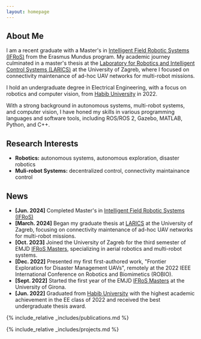```yaml
---
layout: homepage
---
```


## About Me

I am a recent graduate with a Master's in [Intelligent Field Robotic Systems (IFRoS)](https://ifrosmaster.org/) from the Erasmus Mundus program. My academic journey culminated in a master's thesis at the [Laboratory for Robotics and Intelligent Control Systems (LARICS)](https://larics.fer.hr/) at the University of Zagreb, where I focused on connectivity maintenance of ad-hoc UAV networks for multi-robot missions.

I hold an undergraduate degree in Electrical Engineering, with a focus on robotics and computer vision, from [Habib University](https://habib.edu.pk/) in 2022.

With a strong background in autonomous systems, multi-robot systems, and computer vision, I have honed my skills in various programming languages and software tools, including ROS/ROS 2, Gazebo, MATLAB, Python, and C++. 


## Research Interests

- **Robotics:** autonomous systems, autonomous exploration, disaster robotics
- **Muli-robot Systems:** decentralized control, connectivity maintainance control

## News
- **[Jun. 2024]** Completed Master's in [Intelligent Field Robotic Systems (IFRoS)](https://ifrosmaster.org/)
- **[March. 2024]** Began my graduate thesis at [LARICS](https://larics.fer.hr/) at the University of Zagreb, focusing on connectivity maintenance of ad-hoc UAV networks for multi-robot missions.
- **[Oct. 2023]** Joined the University of Zagreb for the third semester of EMJD [IFRoS Masters]((https://ifrosmaster.org/)), specializing in aerial robotics and multi-robot systems.
- **[Dec. 2022]** Presented my first first-authored work, "Frontier Exploration for Disaster Management UAVs", remotely at the 2022 IEEE International Conference on Robotics and Biomimetics (ROBIO).
- **[Sept. 2022]**  Started the first year of the EMJD [IFRoS Masters]((https://ifrosmaster.org/)) at the University of Girona.
- **[Jun. 2022]** Graduated from [Habib University](https://habib.edu.pk/) with the highest academic achievement in the EE class of 2022 and received the best undergraduate thesis award.


{% include_relative _includes/publications.md %}

{% include_relative _includes/projects.md %}